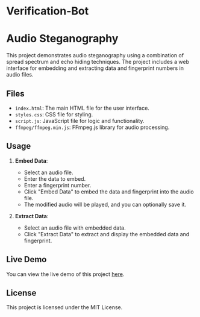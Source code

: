 # Verification-Bot

# Audio Steganography

This project demonstrates audio steganography using a combination of spread spectrum and echo hiding techniques. The project includes a web interface for embedding and extracting data and fingerprint numbers in audio files.

## Files

- `index.html`: The main HTML file for the user interface.
- `styles.css`: CSS file for styling.
- `script.js`: JavaScript file for logic and functionality.
- `ffmpeg/ffmpeg.min.js`: FFmpeg.js library for audio processing.

## Usage

1. **Embed Data**:
   - Select an audio file.
   - Enter the data to embed.
   - Enter a fingerprint number.
   - Click "Embed Data" to embed the data and fingerprint into the audio file.
   - The modified audio will be played, and you can optionally save it.

2. **Extract Data**:
   - Select an audio file with embedded data.
   - Click "Extract Data" to extract and display the embedded data and fingerprint.

## Live Demo

You can view the live demo of this project [here](https://your-username.github.io/your-repository-name/).

## License

This project is licensed under the MIT License.
